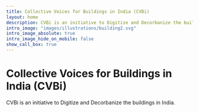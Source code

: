 ```yaml
---
title: Collective Voices for Buildings in India (CVBi)
layout: home
description: CVBi is an initiative to Digitize and Decorbanize the buildings in India.
intro_image: "images/illustrations/building2.svg"
intro_image_absolute: true
intro_image_hide_on_mobile: false
show_call_box: true
---
```


# Collective Voices for Buildings in India (CVBi)

CVBi is an initiative to Digitize and Decorbanize the buildings in India.
